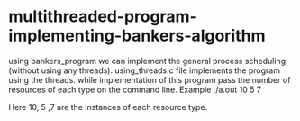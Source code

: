 # multithreaded-program-implementing-bankers-algorithm
using bankers_program we can implement the general process scheduling (without using any threads).
using_threads.c file implements the program using the threads.
while implementation of this program pass the number of resources of each type on the command line.
Example ./a.out 10 5 7 

Here 10, 5 ,7 are the instances of each resource type.
